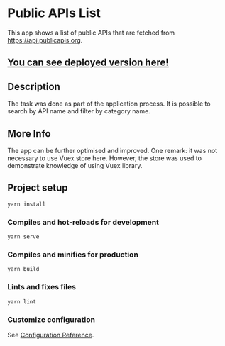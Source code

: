 # Public APIs List

This app shows a list of public APIs that are fetched from https://api.publicapis.org.

## [You can see deployed version here!](https://mk-public-api-list.netlify.app/)

## Description
The task was done as part of the application process. 
It is possible to search by API name and filter by category name. 

## More Info
The app can be further optimised and improved.  One remark: it was not necessary to use Vuex store here.
However, the store was used to demonstrate knowledge of using Vuex library.

## Project setup
```
yarn install
```

### Compiles and hot-reloads for development
```
yarn serve
```

### Compiles and minifies for production
```
yarn build
```

### Lints and fixes files
```
yarn lint
```

### Customize configuration
See [Configuration Reference](https://cli.vuejs.org/config/).
